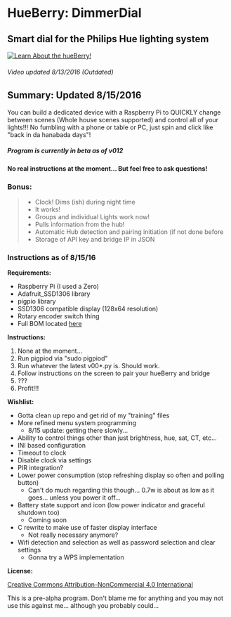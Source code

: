 HueBerry: DimmerDial
=============
## Smart dial for the Philips Hue lighting system 

[![Learn About the hueBerry!](http://i.imgur.com/zl9XxJq.jpg)](https://youtu.be/YTvbsL82ZcM?t=1m3s "hueBerry is awesome!")

###### Video updated 8/13/2016 *(Outdated)* 


## Summary: Updated 8/15/2016
You can build a dedicated device with a Raspberry Pi to QUICKLY change between scenes (Whole house scenes supported) and control all of your lights!!! No fumbling with a phone or table or PC, just spin and click like "back in da hanabada days"! 

##### Program is currently in beta as of v012
#### No real instructions at the moment... But feel free to ask questions! 

### Bonus:

>  * Clock! Dims (ish) during night time
>  * It works! 
>  * Groups and individual Lights work now! 
>  * Pulls information from the hub!
>  * Automatic Hub detection and pairing initiation (if not done before
>  * Storage of API key and bridge IP in JSON


### Instructions as of 8/15/16  
**Requirements:**

  * Raspberry Pi (I used a Zero)
  * Adafruit_SSD1306 library
  * pigpio library
  * SSD1306 compatible display (128x64 resolution)
  * Rotary encoder switch thing 
  * Full BOM located [here](https://docs.google.com/spreadsheets/d/18q5wE9IcbJ1D823ktt4ZN7Fp1JHZutR4hCld2env4vI/edit?usp=sharing)
	
**Instructions:**

  1. None at the moment... 
  2. Run pigpiod via "sudo pigpiod"
  3. Run whatever the latest v00*.py is. Should work.
  4. Follow instructions on the screen to pair your hueBerry and bridge
  5. ???
  6. Profit!!!
		
		  	 
**Wishlist:**

  * Gotta clean up repo and get rid of my "training" files
  * More refined menu system programming
    * 8/15 update: getting there slowly... 
  * Ability to control things other than just brightness, hue, sat, CT, etc...
  * INI based configuration 
  * Timeout to clock
  * Disable clock via settings
  * PIR integration?
  * Lower power consumption (stop refreshing display so often and polling button)
    * Can't do much regarding this though... 0.7w is about as low as it goes... unless you power it off... 
  * Battery state support and icon (low power indicator and graceful shutdown too)
    * Coming soon 
  * C rewrite to make use of faster display interface
    * Not really necessary anymore? 
  * Wifi detection and selection as well as password selection and clear settings
    * Gonna try a WPS implementation 
	
	
**License:** 

[Creative Commons Attribution-NonCommercial 4.0 International ](https://creativecommons.org/licenses/by-nc/4.0/)  

This is a pre-alpha program. Don't blame me for anything and you may not use this against me... although you probably could... 